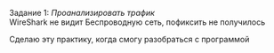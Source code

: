 Задание 1: *Проанализировать трафик*  
WireShark не видит Беспроводную сеть, пофиксить не получилось  
  
Сделаю эту практику, когда смогу разобраться с программой
